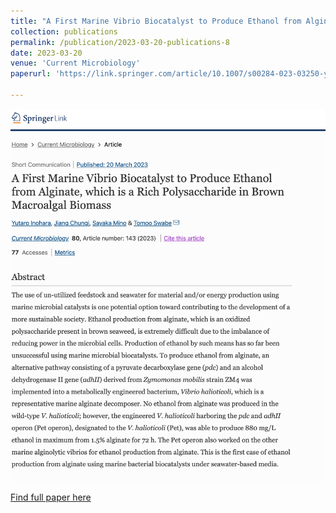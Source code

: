 ```yaml
---
title: "A First Marine Vibrio Biocatalyst to Produce Ethanol from Alginate, which is a Rich Polysaccharide in Brown Macroalgal Biomass"
collection: publications
permalink: /publication/2023-03-20-publications-8
date: 2023-03-20
venue: 'Current Microbiology'
paperurl: 'https://link.springer.com/article/10.1007/s00284-023-03250-y'

---
```


<img src="images/pub-screencut/pub08.png"  align=center />

<a href='https://link.springer.com/article/10.1007/s00284-023-03250-y'>Find full paper here</a>
